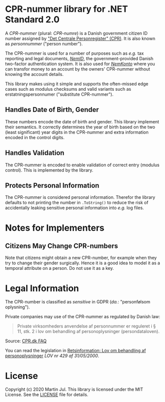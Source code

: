 # CPR-nummer library for .NET Standard 2.0

A _CPR-nummer_ (plural: _CPR-numre_) is a Danish government citizen ID number assigned by ["Det Centrale Personregister" (CPR)](https://cpr.dk/). It is also known as _personnummer_ ("person number").

The CPR-nummer is used for a number of purposes such as _e.g._ tax reporting and legal documents, _[NemID](https://www.nemid.nu/)_, the government-provided Danish two-factor authentication system.
It is also used for _[NemKonto](https://www.nemkonto.dk)_ where you can transfor money to an account by the owners' CPR-nummer without knowing the account details.

This library makes using it simple and supports the often-missed edge cases such as modulus checksums and valid variants such as erstatningspersonnumer ("substitute CPR-nummer").

## Handles Date of Birth, Gender 
These numbers encode the date of birth and gender. This library implement their semantics. It correctly determines the year of birth based on the two (least significant) year digits in the CPR-nummer and extra information encoded in the control digits.

## Handles Validation
The CPR-nummer is encoded to enable validation of correct entry (modulus control). This is implemented by the library.

## Protects Personal Information
The CPR-nummer is considered personal information. Therefor the library defaults to not printing the number in `.ToString()` to reduce the risk of accidentally leaking sensitive personal information into _e.g._ log files.

# Notes for Implementers
## Citizens May Change CPR-numbers 
Note that citizens might obtain a new CPR-number, for example when they try to change their gender surgically. Hence it is a good idea to model it as a temporal attribute on a person. Do not use it as a key.


# Legal Information

The CPR-number is classified as _sensitive_ in GDPR (_da._: "personfølsom oplysning").

Private companies may use of the CPR-nummer as regulated by 
Danish law:

> Private virksomheders anvendelse af personnummer er reguleret i § 11, stk. 2 i lov om behandling af personoplysninger (persondataloven).

Source: [CPR.dk FAQ](https://cpr.dk/spoergsmaal-og-svar/personnummer/)

You can read the legislation in [Retsinformation: Lov om behandling af personoplysninger](https://www.retsinformation.dk/Forms/R0710.aspx?id=828) _LOV nr 429 af 31/05/2000_.



# License
Copyright (c) 2020 Martin Jul.
This library is licensed under the MIT License. See the [LICENSE](LICENSE) file for details.


